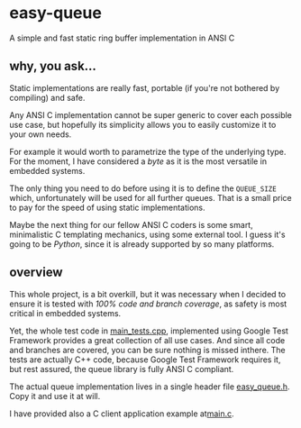 # easy-queue

A simple and fast static ring buffer implementation in ANSI C


## why, you ask...

Static implementations are really fast, portable (if you're not bothered
by compiling) and safe.

Any ANSI C implementation cannot be super generic to cover each possible
use case, but hopefully its simplicity allows you to easily customize it
to your own needs.

For example it would worth to parametrize the type of the underlying
type. For the moment, I have considered a _byte_ as it is the most
versatile in embedded systems.

The only thing you need to do before using it is to define the `QUEUE_SIZE`
which, unfortunately will be used for all further queues. That is a small
price to pay for the speed of using static implementations.

Maybe the next thing for our fellow ANSI C coders is some smart, minimalistic
C templating mechanics, using some external tool. I guess it's going to
be _Python_, since it is already supported by so many platforms.


## overview

This whole project, is a bit overkill, but it was necessary when I decided
to ensure it is tested with *100% code and branch coverage*, as safety is
most critical in embedded systems.

Yet, the whole test code in [main_tests.cpp](./main_tests.cpp), implemented
using Google Test Framework provides a great collection of all use cases.
And since all code and branches are covered, you can be sure nothing is
missed inthere.
The tests are actually C++ code, because Google Test Framework requires it,
but rest assured, the queue library is fully ANSI C compliant.

The actual queue implementation lives in a single header file
[easy_queue.h](./include/easy_queue.h). Copy it and use it at will.

I have provided also a C client application example at[main.c](./main.c).
